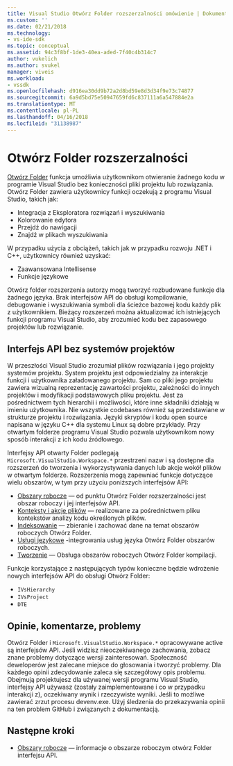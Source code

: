 ```yaml
---
title: Visual Studio Otwórz Folder rozszerzalności omówienie | Dokumentacja firmy Microsoft
ms.custom: ''
ms.date: 02/21/2018
ms.technology:
- vs-ide-sdk
ms.topic: conceptual
ms.assetid: 94c3f8bf-1de3-40ea-aded-7f40c4b314c7
author: vukelich
ms.author: svukel
manager: viveis
ms.workload:
- vssdk
ms.openlocfilehash: d916ea30dd9b72a2d8bd59e8d3d34f9e73c74877
ms.sourcegitcommit: 6a9d5bd75e50947659fd6c837111a6a547884e2a
ms.translationtype: MT
ms.contentlocale: pl-PL
ms.lasthandoff: 04/16/2018
ms.locfileid: "31138987"
---
```

# <a name="open-folder-extensibility"></a>Otwórz Folder rozszerzalności

[Otwórz Folder](../ide/develop-code-in-visual-studio-without-projects-or-solutions.md) funkcja umożliwia użytkownikom otwieranie żadnego kodu w programie Visual Studio bez konieczności pliki projektu lub rozwiązania. Otwórz Folder zawiera użytkownicy funkcji oczekują z programu Visual Studio, takich jak:

* Integracja z Eksploratora rozwiązań i wyszukiwania
* Kolorowanie edytora
* Przejdź do nawigacji
* Znajdź w plikach wyszukiwania

W przypadku użycia z obciążeń, takich jak w przypadku rozwoju .NET i C++, użytkownicy również uzyskać:

* Zaawansowana Intellisense
* Funkcje językowe

Otwórz folder rozszerzenia autorzy mogą tworzyć rozbudowane funkcje dla żadnego języka. Brak interfejsów API do obsługi kompilowanie, debugowanie i wyszukiwania symboli dla ścieżce bazowej kodu każdy plik z użytkownikiem. Bieżący rozszerzeń można aktualizować ich istniejących funkcji programu Visual Studio, aby zrozumieć kodu bez zapasowego projektów lub rozwiązanie.

## <a name="an-api-without-project-systems"></a>Interfejs API bez systemów projektów

W przeszłości Visual Studio zrozumiał plików rozwiązania i jego projekty systemów projektu. System projektu jest odpowiedzialny za interakcje funkcji i użytkownika załadowanego projektu. Sam co pliki jego projektu zawiera wizualną reprezentację zawartości projektu, zależności do innych projektów i modyfikacji podstawowych pliku projektu. Jest za pośrednictwem tych hierarchii i możliwości, które inne składniki działają w imieniu użytkownika. Nie wszystkie codebases również są przedstawiane w strukturze projektu i rozwiązania. Języki skryptów i kodu open source napisana w języku C++ dla systemu Linux są dobre przykłady. Przy otwartym folderze programu Visual Studio pozwala użytkownikom nowy sposób interakcji z ich kodu źródłowego.

Interfejsy API otwarty Folder podlegają `Microsoft.VisualStudio.Workspace.*` przestrzeni nazw i są dostępne dla rozszerzeń do tworzenia i wykorzystywania danych lub akcje wokół plików w otwartym folderze. Rozszerzenia mogą zapewniać funkcje dotyczące wielu obszarów, w tym przy użyciu poniższych interfejsów API:

- [Obszary robocze](workspaces.md) — od punktu Otwórz Folder rozszerzalności jest obszar roboczy i jej interfejsów API.
- [Konteksty i akcje plików](workspace-file-contexts.md) — realizowane za pośrednictwem pliku kontekstów analizy kodu określonych plików.
- [Indeksowanie](workspace-indexing.md) — zbieranie i zachować dane na temat obszarów roboczych Otwórz Folder.
- [Usługi językowe](workspace-language-services.md) -integrowania usług języka Otwórz Folder obszarów roboczych.
- [Tworzenie](workspace-build.md) — Obsługa obszarów roboczych Otwórz Folder kompilacji.

Funkcje korzystające z następujących typów konieczne będzie wdrożenie nowych interfejsów API do obsługi Otwórz Folder:

- `IVsHierarchy`
- `IVsProject`
- `DTE`

## <a name="feedback-comments-issues"></a>Opinie, komentarze, problemy

Otwórz Folder i `Microsoft.VisualStudio.Workspace.*` opracowywane active są interfejsów API. Jeśli widzisz nieoczekiwanego zachowania, zobacz znane problemy dotyczące wersji zainteresowań. Społeczność deweloperów jest zalecane miejsce do głosowania i tworzyć problemy. Dla każdego opinii zdecydowanie zaleca się szczegółowy opis problemu. Obejmują projektujesz dla używanej wersji programu Visual Studio, interfejsy API używasz (zostały zaimplementowane i co w przypadku interakcji z), oczekiwany wynik i rzeczywiste wyniki. Jeśli to możliwe zawierać zrzut procesu devenv.exe. Użyj śledzenia do przekazywania opinii na ten problem GitHub i związanych z dokumentacją.

## <a name="next-steps"></a>Następne kroki

* [Obszary robocze](workspaces.md) — informacje o obszarze roboczym otwórz Folder interfejsu API.